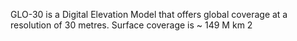 GLO-30 is a Digital Elevation Model that offers global coverage at a resolution of 30 metres. Surface coverage is ~ 149 M km 2

